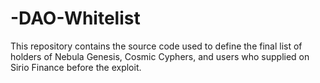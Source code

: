 # -DAO-Whitelist
This repository contains the source code used to define the final list of holders of Nebula Genesis, Cosmic Cyphers, and users who supplied on Sirio Finance before the exploit.
